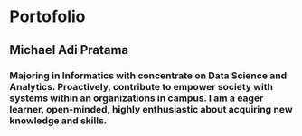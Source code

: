 # Portofolio

## Michael Adi Pratama 

### Majoring in Informatics with concentrate on Data Science and Analytics. Proactively, contribute to empower society with systems within an organizations in campus. I am a eager learner, open-minded, highly enthusiastic about acquiring new knowledge and skills.
